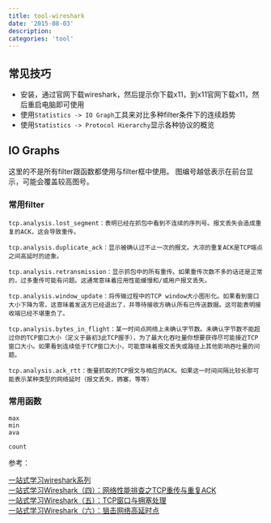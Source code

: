 ```yaml
---
title: tool-wireshark
date: '2015-08-03'
description:
categories: 'tool'
---
```

## 常见技巧

* 安装，通过官网下载wireshark，然后提示你下载x11，到x11官网下载x11，然后重启电脑即可使用
* 使用`Statistics -> IO Graph`工具来对比多种filter条件下的连续趋势
* 使用`Statistics -> Protocol Hierarchy`显示各种协议的概览



## IO Graphs

这里的不是所有filter跟函数都使用与filter框中使用。  图编号越低表示在前台显示，可能会覆盖较高图号。    

### 常用filter

```
tcp.analysis.lost_segment：表明已经在抓包中看到不连续的序列号。报文丢失会造成重复的ACK，这会导致重传。

tcp.analysis.duplicate_ack：显示被确认过不止一次的报文。大凉的重复ACK是TCP端点之间高延时的迹象。

tcp.analysis.retransmission：显示抓包中的所有重传。如果重传次数不多的话还是正常的，过多重传可能有问题。这通常意味着应用性能缓慢和/或用户报文丢失。

tcp.analysis.window_update：将传输过程中的TCP window大小图形化。如果看到窗口大小下降为零，这意味着发送方已经退出了，并等待接收方确认所有已传送数据。这可能表明接收端已经不堪重负了。

tcp.analysis.bytes_in_flight：某一时间点网络上未确认字节数。未确认字节数不能超过你的TCP窗口大小（定义于最初3此TCP握手），为了最大化吞吐量你想要获得尽可能接近TCP窗口大小。如果看到连续低于TCP窗口大小，可能意味着报文丢失或路径上其他影响吞吐量的问题。

tcp.analysis.ack_rtt：衡量抓取的TCP报文与相应的ACK。如果这一时间间隔比较长那可能表示某种类型的网络延时（报文丢失，拥塞，等等）
```

### 常用函数

```
max
min 
ava

count 
```

参考：  

[一站式学习wireshark系列](http://blog.jobbole.com/70907/)  
[一站式学习Wireshark（四）：网络性能排查之TCP重传与重复ACK](http://blog.jobbole.com/71427/)  
[一站式学习Wireshark（五）：TCP窗口与拥塞处理](http://blog.jobbole.com/71925/)  
[一站式学习Wireshark（六）：狙击网络高延时点](http://blog.jobbole.com/73477/)       